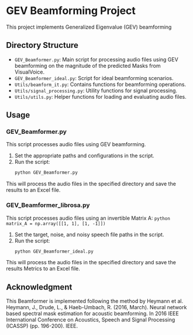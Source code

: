 # GEV Beamforming Project

This project implements Generalized Eigenvalue (GEV) beamforming

## Directory Structure

- `GEV_Beamformer.py`: Main script for processing audio files using GEV beamforming on the magnitude of the predicted Masks from VisualVoice.
- `GEV_Beamformer_ideal.py`: Script for ideal beamforming scenarios.
- `Utils/beamform_it.py`: Contains functions for beamforming operations.
- `Utils/signal_processing.py`: Utility functions for signal processing.
- `Utils/utils.py`: Helper functions for loading and evaluating audio files.

## Usage

### GEV_Beamformer.py

This script processes audio files using GEV beamforming.

1. Set the appropriate paths and configurations in the script.
2. Run the script:
    ```bash
    python GEV_Beamformer.py
    ```
This will process the audio files in the specified directory and save the results to an Excel file.
### GEV_Beamformer_librosa.py

This script processes audio files using an invertible Matrix A:
    ```python
    matrix_A = np.array([[1, 1], [1, -1]])
    ```

1. Set the target, noise, and noisy speech file paths in the script.
2. Run the script:
    ```bash
    python GEV_Beamformer_ideal.py
    ```
This will process the audio files in the specified directory and save the results Metrics to an Excel file.

## Acknowledgment

This Beamformer is implemented following the method by Heymann et al.  
Heymann, J., Drude, L., & Haeb-Umbach, R. (2016, March). Neural network based spectral mask estimation for acoustic beamforming. In 2016 IEEE International Conference on Acoustics, Speech and Signal Processing (ICASSP) (pp. 196-200). IEEE.


